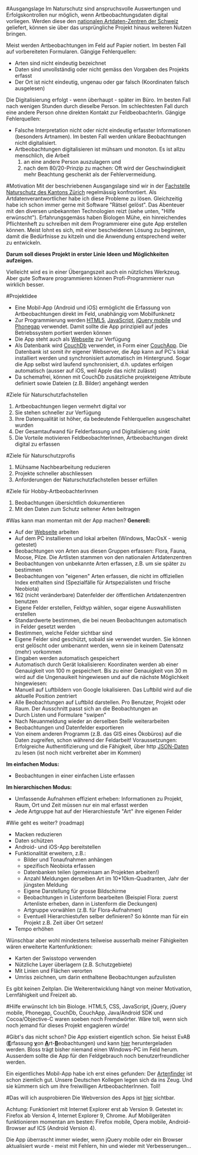 #Ausgangslage
Im Naturschutz sind anspruchsvolle Auswertungen und Erfolgskontrollen nur möglich, wenn Artbeobachtungsdaten digital vorliegen. Werden diese den [nationalen Artdaten-Zentren der Schweiz](http://www.natportal.ch/) geliefert, können sie über das ursprüngliche Projekt hinaus weiteren Nutzen bringen.

Meist werden Artbeobachtungen im Feld auf Papier notiert. Im besten Fall auf vorbereiteten Formularen. 
Gängige Fehlerquellen:  

- Arten sind nicht eindeutig bezeichnet
- Daten sind unvollständig oder nicht gemäss den Vorgaben des Projekts erfasst
- Der Ort ist nicht eindeutig, ungenau oder gar falsch (Koordinaten falsch ausgelesen)

Die Digitalisierung erfolgt - wenn überhaupt - später im Büro. Im besten Fall nach wenigen Stunden durch dieselbe Person. Im schlechtesten Fall durch eine andere Person ohne direkten Kontakt zur FeldbeobachterIn. 
Gängige Fehlerquellen:  

- Falsche Interpretation nicht oder nicht eindeutig erfasster Informationen (besonders Artnamen). 
    Im besten Fall werden unklare Beobachtungen nicht digitalisiert. 
- Artbeobachtungen digitalisieren ist mühsam und monoton. 
  Es ist allzu menschlich, die Arbeit 
  1. an eine andere Person auszulagern und 
  2. nach dem 80/20-Prinzip zu machen: Oft wird der Geschwindigkeit mehr Beachtung geschenkt als der Fehlervermeidung.

#Motivation
Mit der beschriebenen Ausgangslage sind wir in der [Fachstelle Naturschutz des Kantons Zürich](http://naturschutz.zh.ch) regelmässig konfrontiert. Als Artdatenverantwortlicher habe ich diese Probleme zu lösen. Gleichzeitig habe ich schon immer gerne mit Software "Rätsel gelöst". Das Abenteuer mit den diversen unbekannten Technologien reizt (siehe unten, "Hilfe erwünscht"). Erfahrungsgemäss haben Biologen Mühe, ein hinreichendes Pflichtenheft zu schreiben mit dem Programmierer eine gute App erstellen können. Meist lohnt es sich, mit einer bescheidenen Lösung zu beginnen, damit die Bedürfnisse zu kitzeln und die Anwendung entsprechend weiter zu entwickeln.

**Darum soll dieses Projekt in erster Linie Ideen und Möglichkeiten aufzeigen.**

Vielleicht wird es in einer Übergangszeit auch ein nützliches Werkzeug. Aber gute Software programmieren können Profi-Programmierer nun wirklich besser.

#Projektidee
- Eine Mobil-App (Android und iOS) ermöglicht die Erfassung von Artbeobachtungen direkt im Feld, unabhängig vom Mobilfunknetz
- Zur Programmierung werden [HTML5](http://de.wikipedia.org/wiki/HTML5), [JavaScript](http://de.wikipedia.org/wiki/JavaScript), [jQuery mobile](http://jquerymobile.com) und [Phonegap](http://phonegap.com) verwendet. Damit sollte die App prinzipiell auf jedes Betriebssystem portiert werden können
- Die App steht auch als [Webseite](http://barbalex.iriscouch.com/evab/_design/evab/index.html) zur Verfügung
- Als Datenbank wird [CouchDb](http://couchdb.apache.org/) verwendet, in Form einer [CouchApp](http://couchapp.org). Die Datenbank ist somit ihr eigener Webserver, die App kann auf PC's lokal installiert werden und synchronisiert automatisch im Hintergrund. Sogar die App selbst wird laufend synchronisiert, d.h. updates erfolgen automatisch (ausser auf iOS, weil Apple das nicht zulässt)
- Da schemafrei, können mit CouchDb zusätzliche projekteigene Attribute definiert sowie Dateien (z.B. Bilder) angehängt werden


#Ziele für Naturschutzfachstellen
1. Artbeobachtungen liegen vermehrt digital vor
2. Sie stehen schneller zur Verfügung
3. Ihre Datenqualität ist höher, da bedeutende Fehlerquellen ausgeschaltet wurden
4. Der Gesamtaufwand für Felderfassung und Digitalisierung sinkt
5. Die Vorteile motivieren FeldbeobachterInnen, Artbeobachtungen direkt digital zu erfassen


#Ziele für Naturschutzprofis
1. Mühsame Nachbearbeitung reduzieren
2. Projekte schneller abschliessen
3. Anforderungen der Naturschutzfachstellen besser erfüllen


#Ziele für Hobby-ArtbeobachterInnen
1. Beobachtungen übersichtlich dokumentieren 
2. Mit den Daten zum Schutz seltener Arten beitragen


#Was kann man momentan mit der App machen?
**Generell:**

- Auf der [Webseite](http://barbalex.iriscouch.com/evab/_design/evab/index.html) arbeiten
- Auf dem PC installieren und lokal arbeiten (Windows, MacOsX - wenig getestet)
- Beobachtungen von Arten aus diesen Gruppen erfassen: Flora, Fauna, Moose, Pilze. Die Artlisten stammen von den nationalen Artdatenzentren
- Beobachtungen von unbekannte Arten erfassen, z.B. um sie später zu bestimmen
- Beobachtungen von "eigenen" Arten erfassen, die nicht im offiziellen Index enthalten sind (Spezialfälle für Artspezialisten und frische Neobiota)
- 162 (nicht veränderbare) Datenfelder der öffentlichen Artdatenzentren benutzen
- Eigene Felder erstellen, Feldtyp wählen, sogar eigene Auswahllisten erstellen
- Standardwerte bestimmen, die bei neuen Beobachtungen automatisch in Felder gesetzt werden
- Bestimmen, welche Felder sichtbar sind
- Eigene Felder sind geschützt, sobald sie verwendet wurden. Sie können erst gelöscht oder umbenannt werden, wenn sie in keinem Datensatz (mehr) vorkommen
- Eingaben werden automatisch gespeichert
- Automatisch durch Gerät lokalisieren: Koordinaten werden ab einer Genauigkeit von 100 m gespeichert. Bis zu einer Genauigkeit von 30 m wird auf die Ungenauikeit hingewiesen und auf die nächste Möglichkeit hingewiesen:
- Manuell auf Luftbildern von Google lokalisieren. Das Luftbild wird auf die aktuelle Position zentriert
- Alle Beobachtungen auf Luftbild darstellen. Pro Benutzer, Projekt oder Raum. Der Ausschnitt passt sich an die Beobachtungen an
- Durch Listen und Formulare "swipen"
- Nach Neuanmeldung wieder an derselben Stelle weiterarbeiten
- Beobachtungen und Datenfelder exportieren
- Von einem anderen Programm (z.B. das GIS eines Ökobüros) auf die Daten zugreifen, schon während der Feldarbeit! Voraussetzungen: Erfolgreiche Authentifizierung und die Fähigkeit, über http [JSON-Daten](http://en.wikipedia.org/wiki/JSON) zu lesen (ist noch nicht verbreitet aber im Kommen)

**Im einfachen Modus:**

- Beobachtungen in einer einfachen Liste erfassen

**Im hierarchischen Modus:**

- Umfassende Aufnahmen effizient erheben: Informationen zu Projekt, Raum, Ort und Zeit müssen nur ein mal erfasst werden
- Jede Artgruppe hat auf der Hierarchiestufe "Art" ihre eigenen Felder

#Wie geht es weiter? (roadmap)
- Macken reduzieren
- Daten schützen
- Android- und iOS-App bereitstellen
- Funktionalität erweitern, z.B.:
  - Bilder und Tonaufnahmen anhängen
  - spezifisch Neobiota erfassen
  - Datenbanken teilen (gemeinsam an Projekten arbeiten!)
  - Anzahl Meldungen derselben Art im 10*10km-Quadranten, Jahr der jüngsten Meldung
  - Eigene Darstellung für grosse Bildschirme
  - Beobachtungen in Listenform bearbeiten (Beispiel Flora: zuerst Artenliste erheben, dann in Listenform die Deckungen)
  - Artgruppe vorwählen (z.B. für Flora-Aufnahmen)
  - Eventuell Hierarchiestufen selber definieren? So könnte man für ein Projekt z.B. Zeit über Ort setzen!
- Tempo erhöhen

Wünschbar aber wohl mindestens teilweise ausserhalb meiner Fähigkeiten wären erweiterte Kartenfunktionen:

- Karten der Swisstopo verwenden
- Nützliche Layer überlagern (z.B. Schutzgebiete)
- Mit Linien und Flächen verorten
- Umriss zeichnen, um darin enthaltene Beobachtungen aufzulisten

Es gibt keinen Zeitplan. Die Weiterentwicklung hängt von meiner Motivation, Lernfähigkeit und Freizeit ab.

#Hilfe erwünscht
Ich bin Biologe. HTML5, CSS, JavaScript, jQuery, jQuery mobile, Phonegap, CouchDb, CouchApp, Java/Android SDK und Cocoa/Objective-C waren soeben noch Fremdwörter. Wäre toll, wenn sich noch jemand für dieses Projekt engagieren würde!

#Gibt's das nicht schon?
Die App existiert eigentlich schon. Sie heisst EvAB (<span style="text-decoration: underline;"><strong>E</strong></span>rfassung <span style="text-decoration: underline;"><strong>v</strong></span>on <span style="text-decoration: underline;"><strong>A</strong></span>rt-<span style="text-decoration: underline;"><strong>B</strong></span>eobachtungen) und kann <a target="_blank" href="http://www.aln.zh.ch/internet/baudirektion/aln/de/naturschutz/naturschutzdaten/tools/evab.html">hier</a>&nbsp;heruntergeladen werden. Bloss trägt bisher niemand einen Windows-PC im Feld herum. Ausserdem sollte die App für den Feldgebrauch noch benutzerfreundlicher werden. 

Ein eigentliches Mobil-App habe ich erst eines gefunden: Der&nbsp;<a target="_blank" href="http://itunes.apple.com/us/app/artenfinder/id411688829?mt=8">Artenfinder</a>&nbsp;ist schon ziemlich gut. Unsere Deutschen Kollegen legen sich da ins Zeug. Und sie kümmern sich um ihre freiwilligen ArtbeobachterInnen. Toll!

#Das will ich ausprobieren
Die Webversion des Apps ist <a target="_blank" href="http://barbalex.iriscouch.com/evab/_design/evab/index.html">hier</a> sichtbar.

Achtung: Funktioniert mit Internet Explorer erst ab Version 9. Getestet in: Firefox ab Version 4, Internet Explorer 9, Chrome. Auf Mobilgeräten funktionieren momentan am besten: Firefox mobile, Opera mobile, Android-Browser auf ICS (Android Version 4). 

Die App überrascht immer wieder, wenn jQuery mobile oder ein Browser aktualisiert wurde - meist mit Fehlern, hin und wieder mit Verbesserungen...
